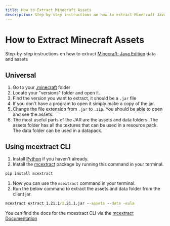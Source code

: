 ```yaml
---
title: How to Extract Minecraft Assets
description: Step-by-step instructions on how to extract Minecraft Java Edition data and assets
---
```


# How to Extract Minecraft Assets

<!-- TODO: Needs screenshots -->

Step-by-step instructions on how to extract [Minecraft: Java Edition](https://minecraft.wiki/w/Java_Edition) data and assets

## Universal

1. Go to your [.minecraft](/tutorials/how-to-find-minecraft-folder) folder
1. Locate your "versions" folder and open it.
1. Find the version you want to extract, it should be a `.jar` file
1. If you don't have a program to open it simply make a copy of the jar.
1. Change the file extension from `.jar` to `.zip`. You should be able to open and see the assets.
1. The most useful parts of the JAR are the assets and data folders. The assets folder has all the textures that can be used in a resource pack. The data folder can be used in a datapack.

## Using mcextract CLI

1. Install [Python](https://python.org/downloads/) if you haven't already.
1. Install the [mcextract](https://pypi.org/project/mcextract) package by running this command in your terminal.

```bat
pip install mcextract
```

1. Now you can use the `mcextract` command in your terminal.
1. Run the below command to extract the assets and data folder from the client jar.

```bat
mcextract extract 1.21.1/1.21.1.jar --assets --data -eula
```

You can find the docs for the mcextract CLI via the [mcextract Documentation](../mcextract/cli.md)
